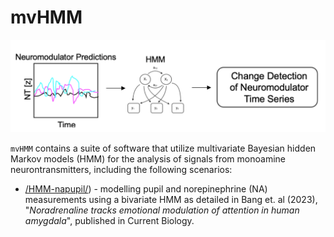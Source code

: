 # mvHMM


<p align="center">
<img src="https://github.com/Beniamino92/mvHMM/blob/main/figures/neuro_intro.png" width="600" heigth="170"/> 
</p>

`mvHMM` contains a suite of software that utilize multivariate Bayesian hidden Markov models (HMM) for the analysis of signals from monoamine neurontransmitters, including the following scenarios:

* [/HMM-napupil/](https://github.com/Beniamino92/mvHMM/tree/main/HMM-napupil)) -  modelling pupil and norepinephrine (NA) measurements using a bivariate HMM as detailed in Bang et. al (2023), "_Noradrenaline tracks emotional modulation of attention in human amygdala_", published in Current Biology.



